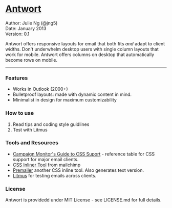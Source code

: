 # [Antwort](http://internations.github.com/antwort)

Author: Julie Ng (@jng5)  
Date: January 2013  
Version: 0.1

Antwort offers responsive layouts for email that both fits _and_ adapt to client widths. Don't underwhelm desktop users with single column layouts that work for mobile. Antwort offers columns on desktop that automatically become rows on mobile. 

----

### Features
* Works in Outlook (2000+)
* Bulletproof layouts: made with dynamic content in mind.
* Minimalist in design for maximum customizability 


### How to use
1. Read tips and coding style guidlines
2. Test with Litmus


### Tools and Resources
* [Campaign Monitor's Guide to CSS Suport](http://www.campaignmonitor.com/css) - reference table for CSS support for major email clients.
* [CSS Inliner Tool](http://beaker.mailchimp.com/inline-css) from mailchimp
* [Premailer](http://premailer.dialect.ca/) another CSS inline tool. Also generates text version.
* [Litmus](http://www.litmus.com/) for testing emails across clients.


### License
Antwort is providedd under MIT License - see LICENSE.md for full details.